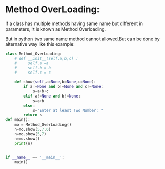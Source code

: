 # Method OverLoading:
If a class has multiple methods having same name but different in parameters, it is known as Method Overloading.

But in python two same name method cannot allowed.But can be done by alternative way like this example:
```python
class Method_OverLoading:
    # def __init__(self,a,b,c) :
    #     self.a =a
    #     self.b = b
    #     self.c = c

    def show(self,a=None,b=None,c=None):
        if a!=None and b!=None and c!=None:
            s=a+b+c
        elif a!=None and b!=None:
            s=a+b
        else:
            s="Enter at least Two Number: "
        return s             
def main():
    mo = Method_OverLoading()
    n=mo.show(5,7,6)
    n=mo.show(5,7)
    n=mo.show()
    print(n)
    

if __name__ == '__main__':
    main()
            
       
```